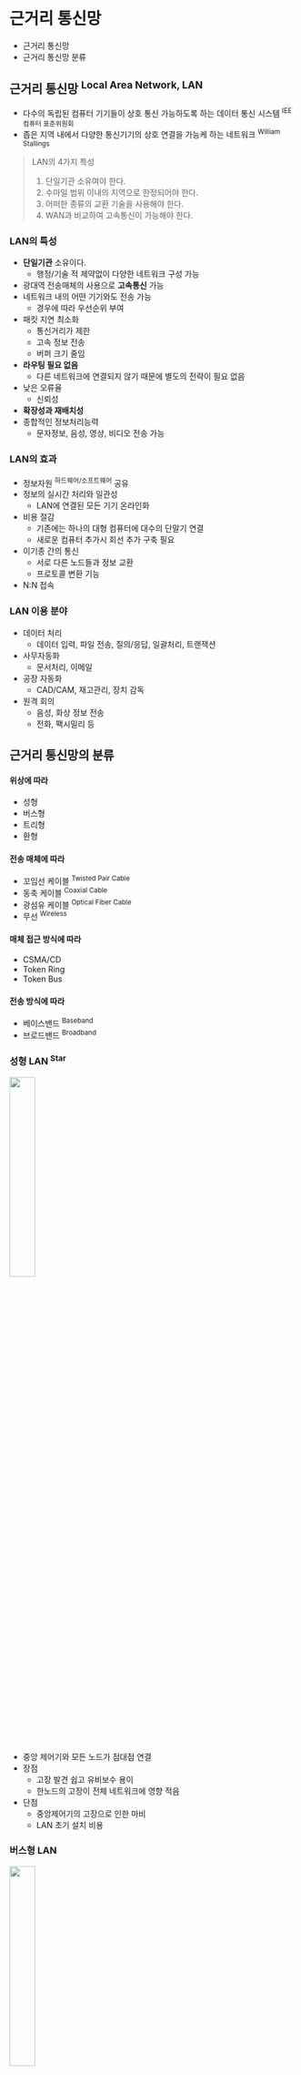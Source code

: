 # 근거리 통신망

- 근거리 통신망
- 근거리 통신망 분류

## 근거리 통신망 <sup>Local Area Network, LAN</sup>

- 다수의 독립된 컴퓨터 기기들이 상호 통신 가능하도록 하는 데이터 통신 시스템 <sup>IEE 컴퓨터 표준위원회</sup>
- 좁은 지역 내에서 다양한 통신기기의 상호 연결을 가능케 하는 네트워크 <sup>William Stallings</sup>

> LAN의 4가지 특성
> 1. 단일기관 소유여야 한다.
> 2. 수마일 범위 이내의 지역으로 한정되어야 한다.
> 3. 어떠한 종류의 교환 기술을 사용해야 한다.
> 4. WAN과 비교하여 고속통신이 가능해야 한다.

### LAN의 특성

- **단일기관** 소유이다.
    - 행정/기술 적 제약없이 다양한 네트워크 구성 가능
- 광대역 전송매체의 사용으로 **고속통신** 가능
- 네트워크 내의 어떤 기기와도 전송 가능
    - 경우에 따라 우선순위 부여
- 패킷 지연 최소화
    - 통신거리가 제한
    - 고속 정보 전송
    - 버퍼 크기 줄임
- **라우팅 필요 없음**
    - 다른 네트워크에 연결되지 않기 때문에 별도의 전략이 필요 없음
- 낮은 오류율
    - 신뢰성
- **확장성과 재배치성**
- 종합적인 정보처리능력
    - 문자정보, 음성, 영상, 비디오 전송 가능

### LAN의 효과

- 정보자원 <sup>하드웨어/소프트웨어</sup> 공유
- 정보의 실시간 처리와 일관성
    - LAN에 연결된 모든 기기 온라인화
- 비용 절감
    - 기존에는 하나의 대형 컴퓨터에 대수의 단말기 연결
    - 새로운 컴퓨터 추가시 회선 추가 구축 필요
- 이기종 간의 통신
    - 서로 다른 노드들과 정보 교환
    - 프로토콜 변환 기능
- N:N 접속

### LAN 이용 분야

- 데이터 처리
    - 데이터 입력, 파일 전송, 질의/응답, 일괄처리, 트랜잭션
- 사무자동화
    - 문서처리, 이메일
- 공장 자동화
    - CAD/CAM, 재고관리, 장치 감독
- 원격 회의
    - 음성, 화상 정보 전송
    - 전화, 팩시밀리 등

## 근거리 통신망의 분류

#### 위상에 따라

- 성형
- 버스형
- 트리형
- 환형

#### 전송 매체에 따라

- 꼬임선 케이블 <sup>Twisted Pair Cable</sup>
- 동축 케이블 <sup>Coaxial Cable</sup>
- 광섬유 케이블 <sup>Optical Fiber Cable</sup>
- 무선 <sup>Wireless</sup>

#### 매체 접근 방식에 따라

- CSMA/CD
- Token Ring
- Token Bus

#### 전송 방식에 따라

- 베이스밴드 <sup>Baseband</sup>
- 브로드밴드 <sup>Broadband</sup>

### 성형 LAN <sup>Star</sup>

<img src="img.png"  width="30%"/>

- 중앙 제어기와 모든 노드가 점대점 연결
- 장점
    - 고장 발견 쉽고 유비보수 용이
    - 한노드의 고장이 전체 네트워크에 영향 적음
- 단점
    - 중앙제어기의 고장으로 인한 마비
    - LAN 초기 설치 비용

### 버스형 LAN

<img src="img_1.png"  width="30%"/>

- 버스 케이블에 모든 노드가 접속
- 장점
    - LAN 설치가 쉽고 구축 비용 낮음
    - 노드의 고장이 다른 네트워크에 영향 적음
- 단점
    - 베이스밴드 전송방식을 사용할 경우,
    - 전송거리가 멀어지면 신호 세기가 급격히 약해짐
    - repeater 필요

### 환형 LAN <sup>Ring</sup>

<img src="img_2.png"  width="30%"/>

- 각 노드가 양쪽 노드와 점대점 연결
- 신호는 보통 한 방향으로만 전송
- 장점
    - 설치, 재구송 쉽고 구축 비용 낮음
- 단점
    - 노드 추가 시 선로 절단 필요
    - 통신 제어 복잡

### 트리형 LAN

- 계층형 구조
- 성형 LAN의 변형
- 장단점이 성형 LAN과 유사
- 성형 LAN에 비해
    - 여러 노드 연결 가능
    - 노드간 전송거리 증가

### 베이스밴드 LAN

- 디지털 신호 직접 전송
    - 최대 1km 마다 리피터 필요
- 하나의 고속 <sup>10Mbps ~</sup> 채널 사용
    - 양방향 전송 가능
    - 시분할 다중화 방식 사용
- 꼬임선 케이블 or 동축 케이블 사용

### 브로드밴드 LAN

- 디지털 신호를 아날로그 신호로 변조하여 전송
- 단방향 전송 방식
    - 송신채널, 수신채널 별도 필요
- 주파수 분할 다중화
    - RF <sup>Radio Frequency</sup> 모뎀 사용
- 동축 케이블 or 광섬유 사용

### CSMA/CD

- Carrier Sense Multiple Access with Collision Detection
- 여러 통신 주체들이 동시에 통신하여 발생하는 충돌을 막기위한 프로토콜
- Ethernet에서 사용

#### 동작 방식

1. 노드는 데이터를 전송하기 전에 다른 기기가 통신 회선을 사용 중인지 점검
2. 통신회선이 사용중이라면 임의의 시간만큼 기다린 후 다시 확인
3. 사용중이지 않는 것이 확인되면 데이터 전송
4. 데이터 전송 중 충돌이 발생하면 통신 회선에 연결된 모든 노드에 jam 신호를 전송하여 충돌 사실 전파
5. 충돌이 발생하면 임의의 시간만큼 기다린 후 다시 전송

### Token Ring

- 환형 형태의 LAN을 구성한 뒤 토큰을 가진 노드만이 데이터 전송을 하게하는 제어방식
- IBM의 Ring-LAN

<img src="img_4.png"  width="60%"/>

#### 동작 방식

1. A 노드가 자유 토큰의 상태를 '사용 중'으로 바꿈
2. A 노드가 목적지 C, 송신지 A로 기록한 뒤 데이터를 토큰에 실어 B에게 전송
3. B 는 A가 전송한 토큰의 목적지 확인 후 자기 것이 아니므로 이웃 C에게 전송
4. C는 자신의 것이므로 데이터를 수신
5. C는 토큰을 수신 완료 상태로 변경하고 이웃 D에게 전송
6. D는 자신의 것이 아니므로 이웃 A에게 전송
7. A는 자신이 보냈던 토큰이 C에게 전송되었음을 확인
8. A는 자유토큰에서 데이터 제거 후 이웃 B에게 전송

### Token Bus

- Ethernet + Token Ring
- 물리적 구성은 버스형
- 논리적 구성은 토큰링
- Data Point 사의 ARCNET

<img src="img_3.png"  width="20%"/>
